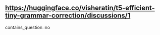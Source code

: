 ## https://huggingface.co/visheratin/t5-efficient-tiny-grammar-correction/discussions/1

contains_question: no